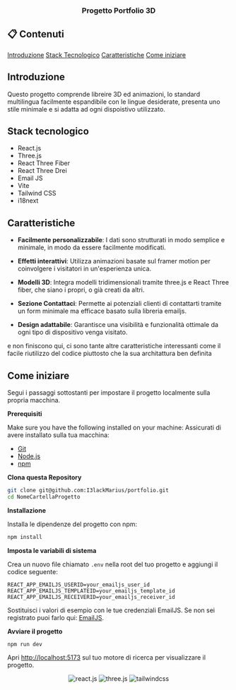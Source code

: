 <div align="center">
  <h3 align="center">Progetto Portfolio 3D</h3>
</div>

## 📋 <a name="table">Contenuti</a>

[Introduzione](#introduction)
[Stack Tecnologico](#tech-stack)
[Caratteristiche](#features)
[Come iniziare](#quick-start)

## <a name="introduction">Introduzione</a>

Questo progetto comprende libreire 3D ed animazioni, lo standard multilingua facilmente espandibile con le lingue desiderate, presenta uno stile minimale e si adatta ad ogni dispoistivo utilizzato.


## <a name="tech-stack"> Stack tecnologico</a>

- React.js
- Three.js
- React Three Fiber
- React Three Drei
- Email JS
- Vite
- Tailwind CSS
- i18next

## <a name="features">Caratteristiche</a>

- **Facilmente personalizzabile**: I dati sono strutturati in modo semplice e minimale, in modo da essere facilmente modificati.

- **Effetti interattivi**: Utilizza animazioni basate sul framer motion per coinvolgere i visitatori in un'esperienza unica.

- **Modelli 3D**: Integra modelli tridimensionali tramite three.js e React Three fiber, che siano i propri, o già creati da altri.

- **Sezione Contattaci**: Permette ai potenziali clienti di contattarti tramite un form minimale ma efficace basato sulla libreria emailjs.

- **Design adattabile**: Garantisce una visibilità e funzionalità ottimale da ogni tipo di dispositivo venga visitato.

e non finiscono qui, ci sono tante altre caratteristiche interessanti come il facile riutilizzo del codice piuttosto che la sua architattura ben definita

## <a name="quick-start">Come iniziare</a>

Segui i passaggi sottostanti per impostare il progetto localmente sulla propria macchina.

**Prerequisiti**

Make sure you have the following installed on your machine:
Assicurati di avere installato sulla tua macchina:

- [Git](https://git-scm.com/)
- [Node.js](https://nodejs.org/en)
- [npm](https://www.npmjs.com/)

**Clona questa Repository**

```bash
git clone git@github.com:I3lackMarius/portfolio.git
cd NomeCartellaProgetto
```

**Installazione**

Installa le dipendenze del progetto con npm:

```bash
npm install
```

**Imposta le variabili di sistema**

Crea un nuovo file chiamato `.env` nella root del tuo progetto e aggiungi il codice seguente:

```env
REACT_APP_EMAILJS_USERID=your_emailjs_user_id
REACT_APP_EMAILJS_TEMPLATEID=your_emailjs_template_id
REACT_APP_EMAILJS_RECEIVERID=your_emailjs_receiver_id
```

Sostituisci i valori di esempio con le tue credenziali EmailJS. Se non sei registrato puoi farlo qui: [EmailJS](https://www.emailjs.com/).

**Avviare il progetto**

```bash
npm run dev
```

Apri [http://localhost:5173](http://localhost:5173) sul tuo motore di ricerca per visualizzare il progetto.

<div align="center">
  <div>
    <img src="https://img.shields.io/badge/-React_JS-black?style=for-the-badge&logoColor=white&logo=react&color=61DAFB" alt="react.js" />
    <img src="https://img.shields.io/badge/-Three_JS-black?style=for-the-badge&logoColor=white&logo=threedotjs&color=000000" alt="three.js" />
    <img src="https://img.shields.io/badge/-Tailwind_CSS-black?style=for-the-badge&logoColor=white&logo=tailwindcss&color=06B6D4" alt="tailwindcss" />
  </div>
</div>
